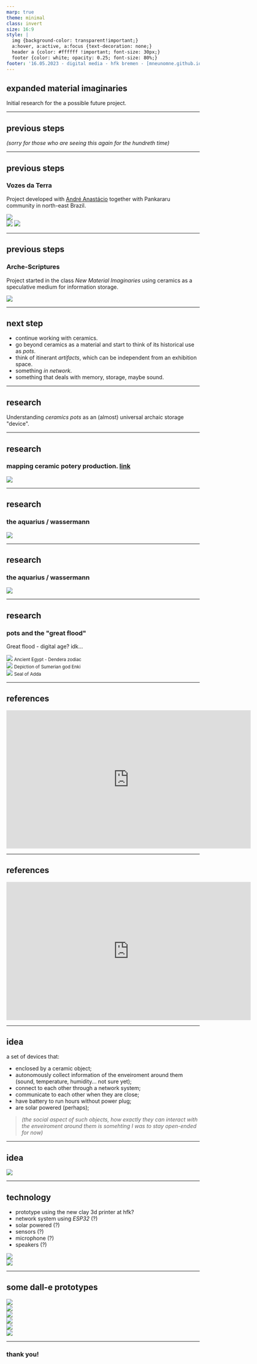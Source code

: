 ```yaml
---
marp: true
theme: minimal
class: invert
size: 16:9
style: |
  img {background-color: transparent!important;}
  a:hover, a:active, a:focus {text-decoration: none;}
  header a {color: #ffffff !important; font-size: 30px;}
  footer {color: white; opacity: 0.25; font-size: 80%;}
footer: '16.05.2023 - digital media - hfk bremen - [mneunomne.github.io/presentations/expanded_material_imaginaries.html](https://mneunomne.github.io/presentations/expanded_material_imaginaries.html)'
---
```


## expanded material imaginaries

Initial research for the a possible future project.

---

## previous steps

*(sorry for those who are seeing this again for the hundreth time)*

---

## previous steps

### Vozes da Terra

Project developed with [André Anastácio](https://4n4st4cio.wordpress.com/) together with Pankararu community in north-east Brazil.

<div class="center-wrapper">
<div style="width: 50%;" class="center images-grid">
	<div>
		<img src="https://mneunomne.github.io/albertoharres/assets/vozesdaterra/IMG_20180802_205823.jpg"/>
	</div>
	<div>
		<img src="https://mneunomne.github.io/albertoharres/assets/vozesdaterra/IMG_2416%20(1).JPG"/>
		<img src="https://mneunomne.github.io/albertoharres/assets/vozesdaterra/criancas.jpg"/>
	</div>
</div>
</div>

---

## previous steps

### Arche-Scriptures

Project started in the class *New Material Imaginaries* using ceramics as a speculative medium for information storage.

<div class="center-wrapper">
	<div style="width: 60%;" class="center">
		<img src="https://www.creativeapplications.net/wp-content/uploads/2022/08/arche-scriptures_big.gif"/>
	</div>
</div>

---

## next step

- continue working with ceramics.
- go beyond ceramics as a material and start to think of its historical use as *pots*.
- think of itinerant *artifacts*, which can be independent from an exhibition space.
- something *in network*.
- something that deals with memory, storage, maybe sound. 

---

## research

Understanding *ceramics pots* as an (almost) universal archaic storage "device".

---

## research

### mapping ceramic potery production. [link](https://www.google.com/maps/d/edit?mid=1wJKlUTLOY2Zz81MByJTXeFkdTmjdAY6f&usp=sharing)

<div class="center-wrapper">
	<div style="width: 60%;" class="center">
		<img src="./assets/mymaps.png"/>
	</div>
</div>

---

## research

### the aquarius / wassermann

<div class="center-wrapper">
	<div style="width: 40%;" class="center">
		<div>
			<img src="https://upload.wikimedia.org/wikipedia/commons/c/c8/Aquarius2.jpg"/>
		</div>
	</div>
</div>

---

## research

### the aquarius / wassermann

<div class="center-wrapper">
	<div style="width: 40%;" class="center images-row">
		<div>
			<img src="./assets/Hz5576__copia_11.jpg"/>
		</div>
	</div>
</div>

---

## research

### pots and the "great flood"

Great flood - digital age? idk...

<div class="center-wrapper">
	<div style="width: 70%;" class="center images-row">
		<div>
			<img src="./assets/sign.png"/>
			<small>Ancient Egypt - Dendera zodiac</small>
		</div>
		<div>
			<img src="./assets/image_8.png"/>
			<small>Depiction of Sumerian god Enki</small>
		</div>
		<div>
			<img src="./assets/babilonian.png"/>
			<small>Seal of Adda</small>
		</div>
	</div>
</div>

---

## references

<div class="center-wrapper">
	<iframe class="center" width="637" height="360" src="https://www.youtube.com/embed/mDyo8CoP7v0" title="Chelpa Ferro: Acusma" frameborder="0" allow="accelerometer; autoplay; clipboard-write; encrypted-media; gyroscope; picture-in-picture; web-share" allowfullscreen></iframe>
</div>

---

## references

<div class="center-wrapper">
	<iframe class="center" width="637" height="360" src="https://www.youtube.com/embed/xWJ-K2wzmAc" title="Chelpa Ferro: Microfônico Vasos" frameborder="0" allow="accelerometer; autoplay; clipboard-write; encrypted-media; gyroscope; picture-in-picture; web-share" allowfullscreen></iframe>
</div>

---

## idea

a set of devices that:

- enclosed by a ceramic object;
- autonomously collect information of the enveiroment around them (sound, temperature, humidity... not sure yet);
- connect to each other through a network system;
- communicate to each other when they are close;
- have battery to run hours without power plug;
- are solar powered (perhaps);
 
 > *(the social aspect of such objects, how exactly they can interact with the enveiroment around them is somehting I was to stay open-ended for now)*

--- 

## idea

<div class="center-wrapper">
	<div style="width: 40%;" class="lighten center images-row">
		<div>
			<img src="./assets/pots.png"/>
		</div>
	</div>
</div>

---

## technology

- prototype using the new clay 3d printer at hfk?
- network system using _ESP32_ (?)
- solar powered (?)
- sensors (?)
- microphone (?)
- speakers (?)

<div class="center-wrapper">
	<div style="width: 70%;" class="center images-grid">
		<div>
			<div class="radial-bg"></div>
			<img src="./assets/esp32.png"/>
		</div>
		<div><img src="./assets/image_05.webp"/></div>
	</div>
</div>

--- 

## some dall-e prototypes

<div class="center-wrapper">
	<div style="width: 60%;" class="center images-grid">
		<div><img src="./assets/dalle_pot_1.png"/></div>
		<div><img src="./assets/dalle_pot_2.png"/></div>
		<div><img src="./assets/dalle_pot_4.png"/></div>
		<div><img src="./assets/dalle_pot_6.png"/></div>
		<div><img src="./assets/dalle_pot_7.png"/></div>
		<div><img src="./assets/dalle_pot_8.png"/></div>
	</div>
</div>

---

### thank you!

